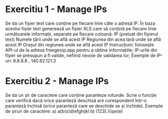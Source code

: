 # Exercitiu 1 - Manage IPs

Se da un fișier text care conține pe fiecare linie câte o adresă IP. În baza acestui fișier text generează un fișier XLS
care să conțină pe fiecare linie următoarele informații, separate pe fiecare coloană:
IP (preluat din fișierul text)
Numele țării unde se află acest IP Regiunea din acea tară unde se află acest IP Orașul din regiunea unde se află acest
IP Instrucțiuni:
folosește API-ul de la adresa freegeoip.app pentru a obține informațiile; IP-urile din fișier se presupun a fi valide,
nefiind nevoie de validarea lor; Exemple de IP-uri: 8.8.8.8 , 140.82.121.3

# Exercitiu 2 - Manage IPs

Se da un șir de caractere care conține paranteze rotunde. Scrie o funcție care
verifică dacă orice paranteză deschisă are corespondent într-o paranteză închisă
(orice paranteză care se deschide se și închide). Exemple de șiruri de caractere:
    a) a(b(x)d)efghijkl
    b) (123).)(qw(e)